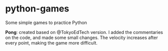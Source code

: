 # python-games
Some simple games to practice Python

**Pong**: created based on @TokyoEdTech version. I added the commentaries on the code, and made some small changes. The velocity increases after every point, making the game more difficult.
